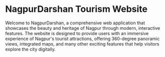 <h1> NagpurDarshan Tourism Website</h1>
<p>Welcome to NagpurDarshan, a comprehensive web application that showcases the beauty and heritage of Nagpur through modern, interactive features. The website is designed to provide users with an immersive experience of Nagpur's tourist attractions, offering 360-degree panoramic views, integrated maps, and many other exciting features that help visitors explore the city digitally.</p>

